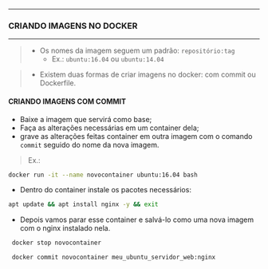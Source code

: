 -----------------------------------------------------------
### CRIANDO IMAGENS NO DOCKER
-----------------------------------------------------------

> + Os nomes da imagem seguem um padrão: `repositório:tag`
>   - Ex.: `ubuntu:16.04` ou `ubuntu:14.04`

> + Existem duas formas de criar imagens no docker: com commit ou Dockerfile.

#### CRIANDO IMAGENS COM COMMIT

* Baixe a imagem que servirá como base; 
* Faça as alterações necessárias em um container dela;
* grave as alterações feitas container em outra imagem com o comando `commit` seguido do nome da nova imagem.

> Ex.:

```sh
docker run -it --name novocontainer ubuntu:16.04 bash 
```

* Dentro do container instale os pacotes necessários:
 
 ```sh
 apt update && apt install nginx -y && exit
 ```

 * Depois vamos parar esse container e salvá-lo como uma nova imagem com o nginx instalado nela.

```sh
 docker stop novocontainer
 ```
```sh
 docker commit novocontainer meu_ubuntu_servidor_web:nginx
 ```
